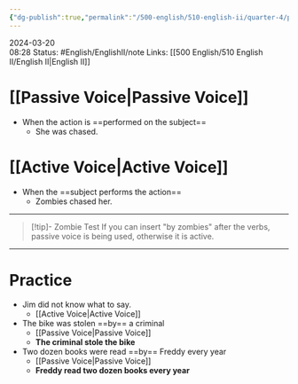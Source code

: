 ```yaml
---
{"dg-publish":true,"permalink":"/500-english/510-english-ii/quarter-4/passive-and-active-voice/","updated":"2024-03-21T09:02:03.485-05:00"}
---
```


2024-03-20  
08:28
Status: #English/EnglishII/note
Links: [[500 English/510 English II/English II\|English II]]
# [[Passive Voice\|Passive Voice]]
- When the action is ==performed on the subject==
	- She was chased.
# [[Active Voice\|Active Voice]]
- When the ==subject performs the action==
	- Zombies chased her.
---
>[!tip]- Zombie Test
If you can insert "by zombies" after the verbs, passive voice is being used, otherwise it is active.

---
# Practice
- Jim did not know what to say.
	- [[Active Voice\|Active Voice]]
- The bike was stolen ==by== a criminal
	- [[Passive Voice\|Passive Voice]]
	- **The criminal stole the bike**
- Two dozen books were read ==by== Freddy every year
	- [[Passive Voice\|Passive Voice]]
	- **Freddy read two dozen books every year**


